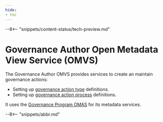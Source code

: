 ```yaml
---
hide:
- toc
---
```


<!-- SPDX-License-Identifier: CC-BY-4.0 -->
<!-- Copyright Contributors to the Egeria project. -->

--8<-- "snippets/content-status/tech-preview.md"

# Governance Author Open Metadata View Service (OMVS)

The Governance Author OMVS provides services to create an maintain governance actions:

* Setting up [governance action type](/concepts/governance-action-type) definitions.
* Setting up [governance action process](/concepts/governance-action-process) definitions.

It uses the [Governance Program OMAS](/services/omas/governance-program/overview) for its metadata services.


--8<-- "snippets/abbr.md"
